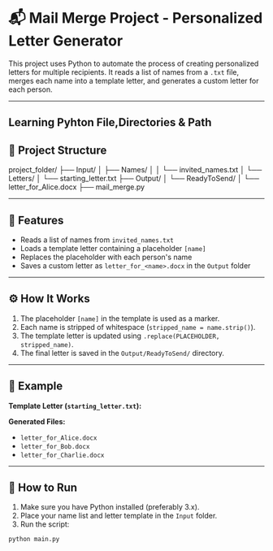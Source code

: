 # 📬 Mail Merge Project - Personalized Letter Generator

This project uses Python to automate the process of creating personalized letters for multiple recipients. It reads a list of names from a `.txt` file, merges each name into a template letter, and generates a custom letter for each person.

---
## Learning Pyhton File,Directories & Path

## 📁 Project Structure

project_folder/
├── Input/
│   ├── Names/
│   │   └── invited_names.txt
│   └── Letters/
│       └── starting_letter.txt
├── Output/
│   └── ReadyToSend/
│       └── letter_for_Alice.docx
├── mail_merge.py



---

## 📌 Features

- Reads a list of names from `invited_names.txt`
- Loads a template letter containing a placeholder `[name]`
- Replaces the placeholder with each person's name
- Saves a custom letter as `letter_for_<name>.docx` in the `Output` folder

---

## ⚙️ How It Works

1. The placeholder `[name]` in the template is used as a marker.
2. Each name is stripped of whitespace (`stripped_name = name.strip()`).
3. The template letter is updated using `.replace(PLACEHOLDER, stripped_name)`.
4. The final letter is saved in the `Output/ReadyToSend/` directory.

---

## 📄 Example

**Template Letter (`starting_letter.txt`):**



**Generated Files:**
- `letter_for_Alice.docx`
- `letter_for_Bob.docx`
- `letter_for_Charlie.docx`

---

## 🚀 How to Run

1. Make sure you have Python installed (preferably 3.x).
2. Place your name list and letter template in the `Input` folder.
3. Run the script:

```bash
python main.py

